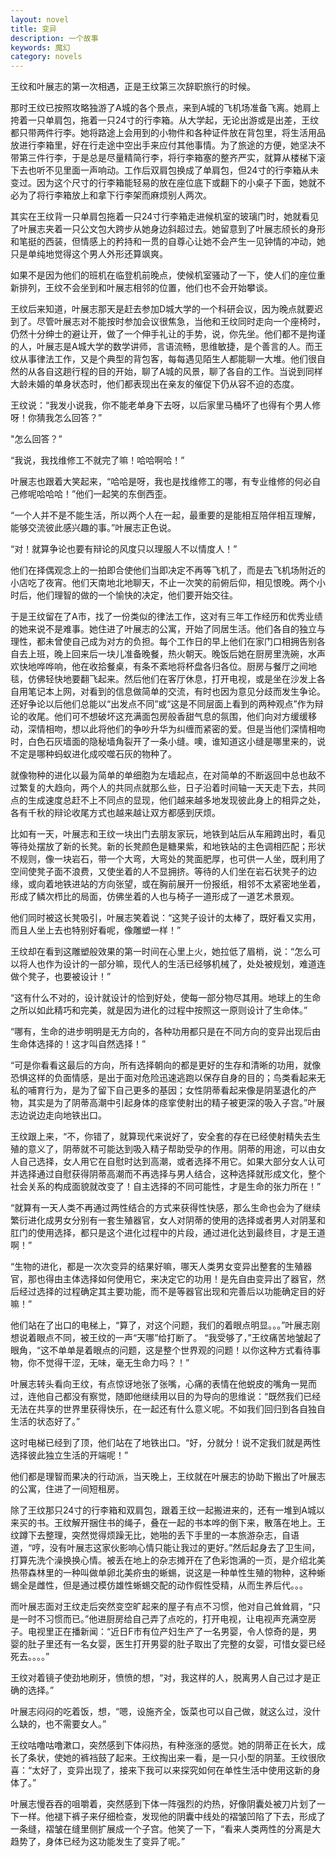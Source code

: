 ```yaml
---
layout: novel
title: 变异
description: 一个故事
keywords: 魔幻
category: novels
---
```

王纹和叶展志的第一次相遇，正是王纹第三次辞职旅行的时候。

那时王纹已按照攻略独游了A城的各个景点，来到A城的飞机场准备飞离。她肩上挎着一只单肩包，拖着一只24寸的行李箱。从大学起，无论出游或是出差，王纹都只带两件行李。她将路途上会用到的小物件和各种证件放在背包里，将生活用品放进行李箱里，好在行走途中空出手来应付其他事情。为了旅途的方便，她坚决不带第三件行李，于是总是尽量精简行李，将行李箱塞的整齐严实，就算从楼梯下滚下去也听不见里面一声响动。工作后双肩包换成了单肩包，但24寸的行李箱从未变过。因为这个尺寸的行李箱能轻易的放在座位底下或翻下的小桌子下面，她就不必为了将行李箱放上和拿下行李架而麻烦别人两次。

其实在王纹背一只单肩包拖着一只24寸行李箱走进候机室的玻璃门时，她就看见了叶展志夹着一只公文包大跨步从她身边斜超过去。她留意到了叶展志颀长的身形和笔挺的西装，但情感上的矜持和一贯的自尊心让她不会产生一见钟情的冲动，她只是单纯地觉得这个男人外形还算飒爽。

如果不是因为他们的班机在临登机前晚点，使候机室骚动了一下，使人们的座位重新排列，王纹不会坐到和叶展志相邻的位置，他们也不会开始攀谈。  

王纹后来知道，叶展志那天是赶去参加D城大学的一个科研会议，因为晚点就要迟到了。尽管叶展志对不能按时参加会议很焦急，当他和王纹同时走向一个座椅时，仍然十分绅士的避让开，做了一个伸手礼让的手势，说，你先坐。他们都不是拘谨的人，叶展志是A城大学的数学讲师，言语流畅，思维敏捷，是个善言的人。而王纹从事律法工作，又是个典型的背包客，每每遇见陌生人都能聊一大堆。他们很自然的从各自这趟行程的目的开始，聊了A城的风景，聊了各自的工作。当说到同样大龄未婚的单身状态时，他们都表现出在亲友的催促下仍从容不迫的态度。  

王纹说：“我发小说我，你不能老单身下去呀，以后家里马桶坏了也得有个男人修呀！你猜我怎么回答？”

"怎么回答？”  

“我说，我找维修工不就完了嘛！哈哈啊哈！”   

叶展志也跟着大笑起来，“哈哈是呀，我也是找维修工的哪，有专业维修的何必自己修呢哈哈哈！”他们一起笑的东倒西歪。

“一个人并不是不能生活，所以两个人在一起，最重要的是能相互陪伴相互理解，能够交流彼此感兴趣的事。”叶展志正色说。

“对！就算争论也要有辩论的风度只以理服人不以情度人！”   

他们在择偶观念上的一拍即合使他们当即决定不再等飞机了，而是去飞机场附近的小店吃了夜宵。他们天南地北地聊天，不止一次笑的前俯后仰，相见恨晚。两个小时后，他们理智的做的一个愉快的决定，他们要开始交往。  

于是王纹留在了A市，找了一份类似的律法工作，这对有三年工作经历和优秀业绩的她来说不是难事。她住进了叶展志的公寓，开始了同居生活。他们各自的独立与理性，都未曾使自己成为对方的负担。每个工作日的早上他们在家门口相拥告别各自去上班，晚上回来后一块儿准备晚餐，热火朝天。晚饭后她在厨房里洗碗，水声欢快地哗哗响，他在收拾餐桌，有条不紊地将杯盘各归各位。厨房与餐厅之间地毯，仿佛轻快地要翻飞起来。然后他们在客厅休息，打开电视，或是坐在沙发上各自用笔记本上网，对看到的信息做简单的交流，有时也因为意见分歧而发生争论。还好争论以后他们总能以“出发点不同”或“这是不同层面上看到的两种观点”作为辩论的收尾。他们可不想破坏这充满面包房般香甜气息的氛围，他们向对方缓缓移动，深情相吻，想以此将他们的争吵升华为纠缠而紧密的爱。但是当他们深情相吻时，白色石灰墙面的隐秘墙角裂开了一条小缝。噢，谁知道这小缝是哪里来的，说不定是哪种蚂蚁进化成咬噬石灰的物种了。   

就像物种的进化以最为简单的单细胞为左墙起点，在对简单的不断返回中总也敌不过繁复的大趋向，两个人的共同点就那么些，日子沿着时间轴一天天走下去，共同点的生成速度总赶不上不同点的显现，他们越来越多地发现彼此身上的相异之处，各有千秋的辩论收尾方式也越来越让双方都感到厌烦。   

比如有一天，叶展志和王纹一块出门去朋友家玩，地铁到站后从车厢跨出时，看见等待处摆放了新的长凳。新的长凳颜色是糖果紫，和地铁站的主色调相匹配；形状不规则，像一块岩石，带一个大弯，大弯处的凳面肥厚，也可供一人坐，既利用了空间使凳子面不浪费，又使坐着的人不显拥挤。等待的人们坐在岩石状凳子的边缘，或向着地铁进站的方向张望，或在胸前展开一份报纸，相邻不太紧密地坐着，形成了鳞次栉比的局面，仿佛坐着的人也与椅子一道形成了一道艺术景观。   

他们同时被这长凳吸引，叶展志笑着说：“这凳子设计的太棒了，既好看又实用，而且人坐上去也特别好看呢，像雕塑一样！”  

王纹却在看到这雕塑般效果的第一时间在心里上火，她拉低了眉梢，说：“怎么可以将人也作为设计的一部分嘛，现代人的生活已经够机械了，处处被规划，难道连做个凳子，也要被设计！”   

“这有什么不对的，设计就设计的恰到好处，使每一部分物尽其用。地球上的生命之所以如此精巧和完美，就是因为进化的过程中按照这一原则设计了生命体。”     

“哪有，生命的进步明明是无方向的，各种功用都只是在不同方向的变异出现后由生命体选择的！这才叫自然选择！”   

“可是你看看这最后的方向，所有选择朝向的都是更好的生存和清晰的功用，就像恐惧这样的负面情感，是出于面对危险迅速逃跑以保存自身的目的；鸟类看起来无私的哺育行为，是为了留下自己更多的基因；女性阴蒂看起来像是阴茎退化的产物，其实是为了阴蒂高潮中引起身体的痉挛使射出的精子被更深的吸入子宫。”叶展志边说边走向地铁出口。   

王纹跟上来，“不，你错了，就算现代来说好了，安全套的存在已经使射精失去生殖的意义了，阴蒂就不可能达到吸入精子帮助受孕的作用。阴蒂的用途，可以由女人自己选择，女人用它在自慰时达到高潮，或者选择不用它。如果大部分女人认可并选择通过自慰获得阴蒂高潮而不再选择与男人结合，这种选择就形成文化，整个社会关系的构成面貌就改变了！自主选择的不同可能性，才是生命的张力所在！”      

“就算有一天人类不再通过两性结合的方式来获得性快感，那么生命也会为了继续繁衍进化成男女分别有一套生殖器官，女人对阴蒂的使用的选择或者男人对阴茎和肛门的使用选择，都只是这个进化过程中的片段，通过进化达到最终目，才是王道啊！”   

“生物的进化，都是一次次变异的结果好嘛，哪天人类男女变异出整套的生殖器官，那也得由主体选择如何使用它，来决定它的功用！是先自由变异出了器官，然后经过选择的过程确定其主要功能，而不是等器官出现和完善后以功能确定目的好嘛！”     

他们站在了出口的电梯上，“算了，对这个问题，我们的着眼点明显。。。”叶展志刚想说着眼点不同，被王纹的一声“天哪”给打断了。
“我受够了，”王纹痛苦地皱起了眼角，“这不单单是着眼点的问题，这是整个世界观的问题！以你这种方式看待事物，你不觉得干涩，无味，毫无生命力吗？！”      

叶展志转头看向王纹，有点惊讶地张了张嘴，心痛的表情在他蜕皮的嘴角一晃而过，连他自己都没有察觉，随即他继续用以目的为导向的思维说：“既然我们已经无法在共享的世界里获得快乐，在一起还有什么意义呢。不如我们回归到各自独自生活的状态好了。”

这时电梯已经到了顶，他们站在了地铁出口。“好，分就分！说不定我们就是两性选择彼此独立生活的开端呢！”   

他们都是理智而果决的行动派，当天晚上，王纹就在叶展志的协助下搬出了叶展志的公寓，住进了一间短租房。   

除了王纹那只24寸的行李箱和双肩包，跟着王纹一起搬进来的，还有一堆到A城以来买的书。王纹解开捆住书的绳子，叠在一起的书本哗的倒下来，散落在地上。王纹蹲下去整理，突然觉得烦躁无比，她啪的丢下手里的一本旅游杂志，自语道，“哼，没有叶展志这家伙影响心情只能让我过的更好。”然后起身去了卫生间，打算先洗个澡换换心情。被丢在地上的杂志摊开在了色彩饱满的一页，是介绍北美热带森林里的一种叫做单卵北美疥虫的蜥蜴，说这是一种单性生殖的物种，这种蜥蜴全是雌性，但是通过模仿雄性蜥蜴交配的动作假性受精，从而生养后代。。。     

而叶展志面对王纹走后突然变空旷起来的屋子有点不习惯，他对自己耸耸肩，“只是一时不习惯而已。”他进厨房给自己弄了点吃的，打开电视，让电视声充满空房子。电视里正在播新闻：“近日F市有位产妇生产了一名男婴，令人惊奇的是，男婴的肚子里还有一名女婴，医生打开男婴的肚子取出了完整的女婴，可惜女婴已经死去。。。。”     

王纹对着镜子使劲地刷牙，愤愤的想，“对，我这样的人，脱离男人自己过才是正确的选择。”   

叶展志闷闷的吃着饭，想，“嗯，设施齐全，饭菜也可以自己做，就这么过，没什么缺的，也不需要女人。”    

王纹咕噜咕噜漱口，突然感到下体闷热，有种涨涨的感觉。她的阴蒂正在长大，成长了条状，使她的裤裆鼓了起来。王纹掏出来一看，是一只小型的阴茎。王纹很欣喜：“太好了，变异出现了，接来下我可以来探究如何在单性生活中使用这新的身体了。”    

叶展志慢吞吞的咀嚼着，突然感到下体一阵强烈的灼热，好像阴囊处被刀片划了一下一样。他褪下裤子来仔细检查，发现他的阴囊中线处的褶皱凹陷了下去，形成了一条缝，褶皱在缝里侧扩展成一个子宫。他笑了一下，“看来人类两性的分离是大趋势了，身体已经为这功能发生了变异了呢。”


